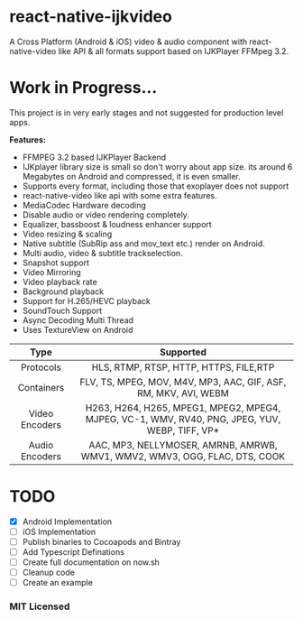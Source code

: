 

# react-native-ijkvideo
A Cross Platform (Android & iOS) video & audio component with react-native-video like API & all formats support based on IJKPlayer FFMpeg 3.2.

# Work in Progress... 
This project is in very early stages and not suggested for production level apps.

**Features:**

 - FFMPEG 3.2 based IJKPlayer Backend
 - IJKplayer library size is small so don't worry about app size. its around 6 Megabytes on Android and compressed, it is even smaller.
 - Supports every format, including those that exoplayer does not support
 - react-native-video like api with some extra features.
 - MediaCodec Hardware decoding
 - Disable audio or video rendering completely.
 - Equalizer, bassboost & loudness enhancer support
 - Video resizing & scaling
 - Native subtitle (SubRip ass and mov_text etc.) render on Android.
 - Multi audio, video & subtitle trackselection. 
 - Snapshot support
 - Video Mirroring
 - Video playback rate
 - Background playback
 - Support for H.265/HEVC playback
 - SoundTouch Support
 - Async Decoding Multi Thread
 - Uses TextureView on Android


|      Type   |  Supported   |
|:----------:|:---------------------:|
|   Protocols    |     HLS, RTMP, RTSP, HTTP, HTTPS, FILE,RTP |
|   Containers |   FLV, TS, MPEG, MOV, M4V, MP3, AAC, GIF, ASF, RM, MKV, AVI, WEBM |
| Video Encoders |  H263, H264, H265, MPEG1, MPEG2, MPEG4, MJPEG, VC-1, WMV, RV40, PNG, JPEG, YUV, WEBP, TIFF, VP* |
| Audio Encoders |  AAC, MP3, NELLYMOSER, AMRNB, AMRWB, WMV1, WMV2, WMV3, OGG, FLAC, DTS, COOK |

# TODO

- [x]  Android Implementation
- [ ]  iOS Implementation
- [ ]  Publish binaries to Cocoapods and Bintray
- [ ]  Add Typescript Definations
- [ ]  Create full documentation on now.sh
- [ ]  Cleanup code
- [ ]  Create an example

### MIT Licensed


